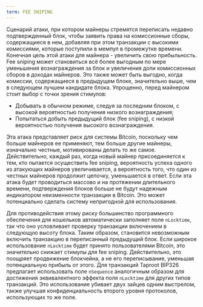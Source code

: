 ```yaml
---
term: FEE SNIPING
---
```


Сценарий атаки, при котором майнеры стремятся переписать недавно подтвержденный блок, чтобы заявить права на комиссионные сборы, содержащиеся в нем, добавляя при этом транзакции с высокими комиссиями, которые поступили в мемпул в промежутке времени. Конечная цель этой атаки для майнера - увеличить свою прибыльность. Fee sniping может становиться всё более выгодным по мере уменьшения вознаграждения за блок и увеличения доли комиссионных сборов в доходах майнеров. Это также может быть выгодно, когда комиссии, содержащиеся в предыдущем блоке, значительно выше, чем в следующем лучшем кандидате блока. Упрощенно, перед майнером стоит выбор с точки зрения стимулов:
* Добывать в обычном режиме, следуя за последним блоком, с высокой вероятностью получения низкого вознаграждения;
* Попытаться добыть предыдущий блок (fee sniping), с низкой вероятностью получения высокого вознаграждения.

Эта атака представляет риск для системы Bitcoin, поскольку чем больше майнеров ее применяют, тем больше другие майнеры, изначально честные, мотивированы делать то же самое. Действительно, каждый раз, когда новый майнер присоединяется к тем, кто пытается осуществить fee sniping, вероятность успеха одного из атакующих майнеров увеличивается, а вероятность того, что один из честных майнеров продолжит цепочку, уменьшается в ответ. Если эта атака будет проводиться массово и на протяжении длительного времени, подтверждения блоков больше не будут надежным индикатором неизменности транзакции в Bitcoin. Это может потенциально сделать систему непригодной для использования.

Для противодействия этому риску большинство программного обеспечения для кошельков автоматически заполняет поле `nLocktime`, так что оно условливает проверку транзакции включением в следующую высоту блока. Таким образом, становится невозможным включить транзакцию в переписанный предыдущий блок. Если широкое использование `nLocktime` будет принято пользователями Bitcoin, это значительно снижает стимулы для fee sniping. Действительно, это поощряет продвижение блокчейна, а не его переписывание, уменьшая потенциальную прибыль от этого. Для транзакций Taproot BIP326 предлагает использовать поле `nSequence` аналогичным образом для достижения эквивалентного эффекта поля `nLocktime` для других типов транзакций. Это использование убивает двух зайцев одним выстрелом, также улучшая конфиденциальность второго уровня протоколов, использующих то же поле.